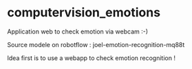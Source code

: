 # computervision_emotions
Application web to check emotion via webcam :-) 


Source modele on robotflow : joel-emotion-recognition-mq88t 

Idea first is to use a webapp to check emotion recognition ! 
